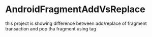 # AndroidFragmentAddVsReplace

this project is showing difference between add/replace of fragment transaction and pop tha fragment using tag 
